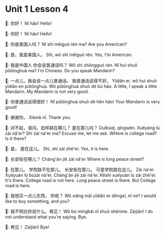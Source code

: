 # Unit 1 Lesson 4

👩:
    你好！
    Nǐ hǎo!
    Hello!

👨:
    你好！
    Nǐ hǎo!
    Hello!

👩:
    你是美国人吗？
    Nǐ shì měiguó rén ma?
    Are you American?

👨:
    是，我是美国人。
    Shì, wǒ shì měiguó rén.
    Yes, I'm American.

👩:
    我是中国人 你会说普通话吗？
    Wǒ shì zhōngguó rén. Nǐ huì shuō pǔtōnghuà ma?
    I'm Chinese. Do you speak Mandarin?

👨:
    一点儿，我会说一点儿普通话。 我普通话说得不好。
    Yīdiǎn er, wǒ huì shuō yīdiǎn en pǔtōnghuà. Wǒ pǔtōnghuà shuō dé bù hǎo.
    A little, I speak a little Mandarin. My Mandarin is not very good.

👩:
    你普通话说得很好！
    Nǐ pǔtōnghuà shuō dé hěn hǎo!
    Your Mandarin is very good!


👨:
    谢谢你。
    Xièxiè nǐ.
    Thank you.

👩:
    对不起，请问。血样路在哪儿？ 是在那儿吗？
    Duìbùqǐ, qǐngwèn. Xuěyàng lù zài nǎ'er? Shì zài nà'er ma?
    Excuse me, let me ask. WHere is college road? Is it there?

👨:
    是， 是在这儿。
    Shì, shì zài zhè'er.
    Yes, it is here.

👩:
    长安街在哪儿？
    Cháng'ān jiē zài nǎ'er
    Where is long peace street?

👨:
    在那儿。 学院路不在那儿。 长安街在那儿。 可是学院路在这儿。
    Zài nà'er. Xuéyuàn lù bùzài nà'er. Cháng'ān jiē zài nà'er. Kěshì xuéyuàn lù zài zhè'er.
    It's there. College road is not here. Long peace street is there. But College road is here.


👩:
    我想买一点儿东西， 你呢？
    Wǒ xiǎng mǎi yīdiǎn er dōngxī, nǐ ne?
    I would like to buy something, and you?

👨:
    我不明白你说什么。再见！
    Wǒ bù míngbái nǐ shuō shénme. Zàijiàn!
    I do not understand what you're saying. Bye.

👩:
    再见！
    Zàijiàn!
    Bye!
